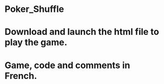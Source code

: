 # Poker_Shuffle
# Download and launch the html file to play the game.
# Game, code and comments in French.
